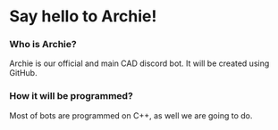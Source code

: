# Say hello to Archie!
### Who is Archie?
Archie is our official and main CAD discord bot. It will be created using GitHub.
### How it will be programmed?
Most of bots are programmed on C++, as well we are going to do.
